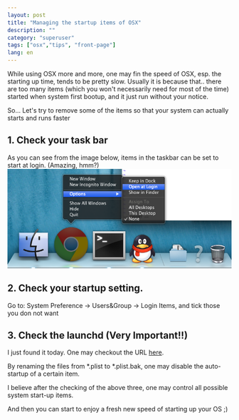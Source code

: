 ```yaml
---
layout: post
title: "Managing the startup items of OSX"
description: ""
category: "superuser"
tags: ["osx","tips", "front-page"]
lang: en
---
```


While using OSX more and more, one may fin the speed of OSX, esp. the starting
up time, tends to be pretty slow. Usually it is because that.. there are too
many items (which you won't necessarily need for most of the time) started when
system first bootup, and it just run without your notice.

So... Let's try to remove some of the items so that your system can actually
starts and runs faster


## 1. Check your task bar
As you can see from the image below, items in the taskbar can be set to start at
login. (Amazing, hmm?)
![Taskbar Login Item](/assets/computer/taskbar_startup.png)

## 2. Check your startup setting.
Go to: System Preference -> Users&Group -> Login Items, and tick those you don not want

## 3. Check the launchd (Very Important!!)
I just found it today. One may checkout the URL
[here](http://developer.apple.com/library/mac/#documentation/Darwin/Reference/ManPages/man8/launchd.8.html).

By renaming the files from *.plist to *.plist.bak, one may disable the
auto-startup of a certain item.


I believe after the checking of the above three, one may control all possible
system start-up items.

And then you can start to enjoy a fresh new speed of starting up your OS ;)
